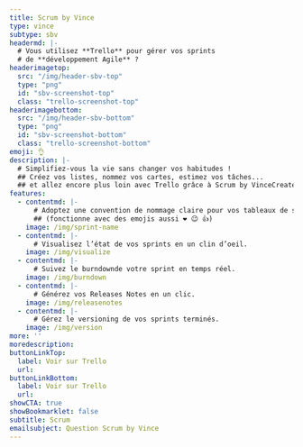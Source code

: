 ```yaml
---
title: Scrum by Vince
type: vince
subtype: sbv
headermd: |-
  # Vous utilisez **Trello** pour gérer vos sprints
  # de **développement Agile** ?
headerimagetop: 
  src: "/img/header-sbv-top"
  type: "png"
  id: "sbv-screenshot-top"
  class: "trello-screenshot-top"
headerimagebottom: 
  src: "/img/header-sbv-bottom"
  type: "png"
  id: "sbv-screenshot-bottom"
  class: "trello-screenshot-bottom"
emoji: 👌
description: |-
  # Simplifiez-vous la vie sans changer vos habitudes !
  ## Créez vos listes, nommez vos cartes, estimez vos tâches...
  ## et allez encore plus loin avec Trello grâce à Scrum by VinceCreate lists, name cards, estimate your tasks ...
features:
  - contentmd: |-
      # Adoptez une convention de nommage claire pour vos tableaux de sprints.
      ## (fonctionne avec des emojis aussi ❤ 😉 👍)
    image: /img/sprint-name
  - contentmd: |-
      # Visualisez l’état de vos sprints en un clin d’oeil.
    image: /img/visualize
  - contentmd: |-
      # Suivez le burndownde votre sprint en temps réel.
    image: /img/burndown
  - contentmd: |-
      # Générez vos Releases Notes en un clic.
    image: /img/releasenotes
  - contentmd: |-
      # Gérez le versioning de vos sprints terminés.
    image: /img/version
more: ''
moredescription: 
buttonLinkTop:
  label: Voir sur Trello
  url: 
buttonLinkBottom:
  label: Voir sur Trello
  url: 
showCTA: true
showBookmarklet: false
subtitle: Scrum
emailsubject: Question Scrum by Vince
---
```

